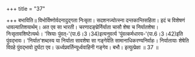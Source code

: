+++
title = "37"

+++
बभाविति॥ विभोर्विष्णोर्वदनादुद्गता निःसृता। सदशनज्योत्स्ना दन्तकान्तिसहिता। इदं च विशेषणं धावल्यातिशयार्थम्। अत एव सा भारती। चरणादङ्घ्रेर्निर्याता चासौ शेषा च निर्यातशेषा। निःसृतावशिष्टेत्यर्थः। 'स्रियाः पुंवत्-'(पा.6।3।34)इत्यनुवर्त्य 'पुंवत्कर्मधारय-'(पा.6।3।42)इति पुंवद्भावः। 'निर्यात'शब्दस्य या निर्याता सावशेषा सा गङ्गेवेति सामानाधिकरण्यनिर्वाहः। निर्यातायाः शेषेति विग्रहे पुंवद्भावो दुर्घटा एव। ऊर्ध्वप्रवर्तिन्यूर्ध्ववाहिनी गङ्गेव। बभौ। इत्युत्प्रेक्षा ॥ 37 ॥